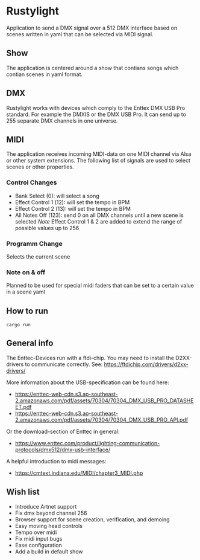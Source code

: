 # Rustylight

Application to send a DMX signal over a 512 DMX interface based on scenes written in yaml that can be selected via MIDI signal.

## Show
The application is centered around a show that contians songs which contian scenes in yaml format.

## DMX
Rustylight works with devices which comply to the Enttex DMX USB Pro standard. For example the DMXIS or the DMX USB Pro. It can send up to 255 separate DMX channels in one universe.

## MIDI
The application receives incoming MIDI-data on one MIDI channel via Alsa or other system extensions. The following list of signals are used to select scenes or other properties.

### Control Changes
- Bank Select (0): will select a song
- Effect Control 1 (12): will set the tempo in BPM
- Effect Control 2 (13): will set the tempo in BPM
- All Notes Off (123): send 0 on all DMX channels until a new scene is selected
*Note* Effect Control 1 & 2 are added to extend the range of possible values up to 256

### Programm Change
Selects the current scene

### Note on & off
Planned to be used for special midi faders that can be set to a certain value in a scene yaml

## How to run
```shell
cargo run
```

## General info
The Enttec-Devices run with a ftdi-chip. You may need to install the D2XX-drivers to communicate correctly.
See: https://ftdichip.com/drivers/d2xx-drivers/

More information about the USB-specification can be found here:
- https://enttec-web-cdn.s3.ap-southeast-2.amazonaws.com/pdf/assets/70304/70304_DMX_USB_PRO_DATASHEET.pdf
- https://enttec-web-cdn.s3.ap-southeast-2.amazonaws.com/pdf/assets/70304/70304_DMX_USB_PRO_API.pdf

Or the download-section of Enttec in general:
- https://www.enttec.com/product/lighting-communication-protocols/dmx512/dmx-usb-interface/

A helpful introduction to midi messages:
- https://cmtext.indiana.edu/MIDI/chapter3_MIDI.php

## Wish list
- Introduce Artnet support
- Fix dmx beyond channel 256
- Browser support for scene creation, verification, and demoing
- Easy moving head controls
- Tempo over midi
- Fix midi input bugs
- Ease configuration
- Add a build in default show

